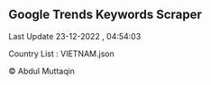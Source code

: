 

## Google Trends Keywords Scraper 
 
Last Update 23-12-2022 , 04:54:03

Country List :
VIETNAM.json



© Abdul Muttaqin 

